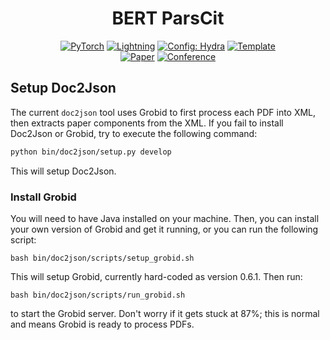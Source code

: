
<div align="center">
   
# BERT ParsCit

<a href="https://pytorch.org/get-started/locally/"><img alt="PyTorch" src="https://img.shields.io/badge/PyTorch-ee4c2c?logo=pytorch&logoColor=white"></a>
<a href="https://pytorchlightning.ai/"><img alt="Lightning" src="https://img.shields.io/badge/-Lightning-792ee5?logo=pytorchlightning&logoColor=white"></a>
<a href="https://hydra.cc/"><img alt="Config: Hydra" src="https://img.shields.io/badge/Config-Hydra-89b8cd"></a>
<a href="https://github.com/ashleve/lightning-hydra-template"><img alt="Template" src="https://img.shields.io/badge/-Lightning--Hydra--Template-017F2F?style=flat&logo=github&labelColor=gray"></a><br>
[![Paper](http://img.shields.io/badge/paper-arxiv.1001.2234-B31B1B.svg)](https://www.nature.com/articles/nature14539)
[![Conference](http://img.shields.io/badge/AnyConference-year-4b44ce.svg)](https://papers.nips.cc/paper/2020)

</div>

##  Setup Doc2Json

The current `doc2json` tool uses Grobid to first process each PDF into XML, then extracts paper components from the XML.
If you fail to install Doc2Json or Grobid, try to execute the following command:
```bash
python bin/doc2json/setup.py develop
```
This will setup Doc2Json.

### Install Grobid

You will need to have Java installed on your machine. Then, you can install your own version of Grobid and get it running, or you can run the following script:

```console
bash bin/doc2json/scripts/setup_grobid.sh
```

This will setup Grobid, currently hard-coded as version 0.6.1. Then run:

```console
bash bin/doc2json/scripts/run_grobid.sh
```

to start the Grobid server. Don't worry if it gets stuck at 87%; this is normal and means Grobid is ready to process PDFs.


